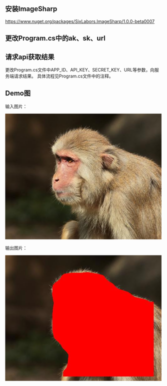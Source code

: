## 安装ImageSharp
https://www.nuget.org/packages/SixLabors.ImageSharp/1.0.0-beta0007

## 更改Program.cs中的ak、sk、url


## 请求api获取结果
更改Program.cs文件中APP_ID、API_KEY、SECRET_KEY、URL等参数，向服务端请求结果。
具体流程见Program.cs文件中的注释。


## Demo图
输入图片：

![Demo](../assets/hou1.jpg)

输出图片：

![Demo](../assets/hou2_results.jpg)